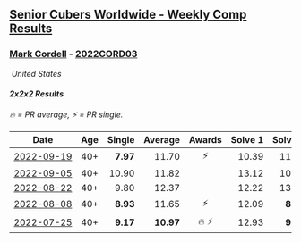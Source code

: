 <style>table {white-space: nowrap;}</style>
<link rel="stylesheet" type="text/css" href="/scw-comp/css/flags.css" />

## [Senior Cubers Worldwide - Weekly Comp Results](/scw-comp/results/)
### [Mark Cordell](README.md) - [2022CORD03](https://www.worldcubeassociation.org/persons/2022CORD03?event=222)

<i class="flag flag-US" />&nbsp;United States

#### 2x2x2 Results

<span style="white-space: nowrap;">🔥 = PR average</span>, <span style="white-space: nowrap;">⚡ = PR single</span>.

| Date | Age | Single | Average | Awards | Solve 1 | Solve 2 | Solve 3 | Solve 4 | Solve 5 | Video |
| :--: | :--: | --: | --: | :--: | --: | --: | --: | --: | --: | :-- |
| [2022-09-19](../../results/2022-09-19/222.md) | 40+ | **7.97** | 11.70 | ⚡ | 10.39 | 11.75 | 16.46 | **7.97** | 12.96 | [Desktop](https://www.facebook.com/events/400132442274991/permalink/410802764541292) / [Mobile](https://m.facebook.com/events/400132442274991?view=permalink&id=410802764541292) |
| [2022-09-05](../../results/2022-09-05/222.md) | 40+ | 10.90 | 11.82 |  | 13.12 | 10.90 | 11.03 | 21.29 | 11.30 | [Desktop](https://www.facebook.com/events/865213714460720/permalink/874571090191649) / [Mobile](https://m.facebook.com/events/865213714460720?view=permalink&id=874571090191649) |
| [2022-08-22](../../results/2022-08-22/222.md) | 40+ | 9.80 | 12.37 |  | 12.22 | 13.12 | 11.77 | 9.80 | 13.14 | [Desktop](https://www.facebook.com/events/1050714292295463/permalink/1059863888047170) / [Mobile](https://m.facebook.com/events/1050714292295463?view=permalink&id=1059863888047170) |
| [2022-08-08](../../results/2022-08-08/222.md) | 40+ | **8.93** | 11.65 | ⚡ | 12.09 | **8.93** | 12.07 | 13.87 | 10.79 | [Desktop](https://www.facebook.com/events/825089031814345/permalink/833534580969790) / [Mobile](https://m.facebook.com/events/825089031814345?view=permalink&id=833534580969790) |
| [2022-07-25](../../results/2022-07-25/222.md) | 40+ | **9.17** | **10.97** | 🔥 ⚡ | 12.93 | **9.17** | 11.72 | 11.46 | 9.72 | [Desktop](https://www.facebook.com/events/735191414262810/permalink/743811376734147) / [Mobile](https://m.facebook.com/events/735191414262810?view=permalink&id=743811376734147) |


<!-- Global site tag (gtag.js) - Google Analytics -->
<script async src="https://www.googletagmanager.com/gtag/js?id=UA-86348435-3"></script>
<script>window.dataLayer = window.dataLayer || []; function gtag() {dataLayer.push(arguments);} gtag('js', new Date()); gtag('config', 'UA-86348435-3');</script>
